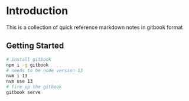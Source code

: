# Introduction

This is a collection of quick reference markdown notes in gitbook format

## Getting Started

```bash
# install gitbook
npm i -g gitbook
# needs to be node version 13
nvm i 13
nvm use 13
# fire up the gitbook
gitbook serve
```
